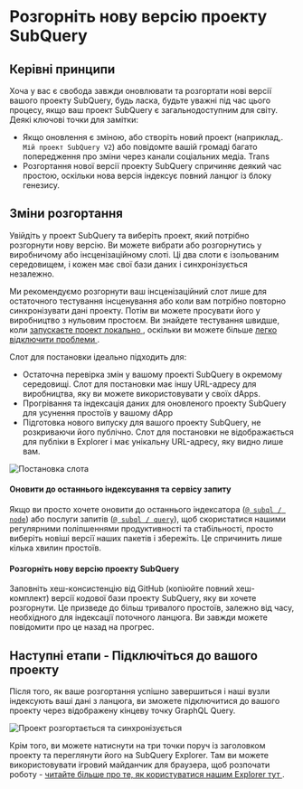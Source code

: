 # Розгорніть нову версію проекту SubQuery

## Керівні принципи

Хоча у вас є свобода завжди оновлювати та розгортати нові версії вашого проекту SubQuery, будь ласка, будьте уважні під час цього процесу, якщо ваш проект SubQuery є загальнодоступним для світу. Деякі ключові точки для замітки:

- Якщо оновлення є зміною, або створіть новий проект (наприклад,. `Мій проект SubQuery V2`) або повідомте вашій громаді багато попередження про зміни через канали соціальних медіа. Trans
- Розгортання нової версії проекту SubQuery спричиняє деякий час простою, оскільки нова версія індексує повний ланцюг із блоку генезису.

## Зміни розгортання

Увійдіть у проект SubQuery та виберіть проект, який потрібно розгорнути нову версію. Ви можете вибрати або розгорнутись у виробничому або інсценізаційному слоті. Ці два слоти є ізольованим середовищем, і кожен має свої бази даних і синхронізується незалежно.

Ми рекомендуємо розгорнути ваш інсценізаційний слот лише для остаточного тестування інсценування або коли вам потрібно повторно синхронізувати дані проекту. Потім ви можете просувати його у виробництво з нульовим простоєм. Ви знайдете тестування швидше, коли [ запускаєте проект локально ](../run_publish/run.md), оскільки ви можете більше [ легко відключити проблеми ](../academy/tutorials_examples/debug-projects.md).

Слот для постановки ідеально підходить для:

- Остаточна перевірка змін у вашому проекті SubQuery в окремому середовищі. Слот для постановки має іншу URL-адресу для виробництва, яку ви можете використовувати у своїх dApps.
- Прогрівання та індексація даних для оновленого проекту SubQuery для усунення простоїв у вашому dApp
- Підготовка нового випуску для вашого проекту SubQuery, не розкриваючи його публічно. Слот для постановки не відображається для публіки в Explorer і має унікальну URL-адресу, яку видно лише вам.

![Постановка слота](/assets/img/staging_slot.png)

#### Оновити до останнього індексування та сервісу запиту

Якщо ви просто хочете оновити до останнього індексатора ([`@ subql / node`](https://www.npmjs.com/package/@subql/node)) або послуги запитів ([`@ subql / query`](https://www.npmjs.com/package/@subql/query)), щоб скористатися нашими регулярними поліпшеннями продуктивності та стабільності, просто виберіть новіші версії наших пакетів і збережіть. Це спричинить лише кілька хвилин простоїв.

#### Розгорніть нову версію проекту SubQuery

Заповніть хеш-консистенцію від GitHub (копіюйте повний хеш-комплект) версії кодової бази проекту SubQuery, яку ви хочете розгорнути. Це призведе до більш тривалого простоїв, залежно від часу, необхідного для індексації поточного ланцюга. Ви завжди можете повідомити про це назад на прогрес.

## Наступні етапи - Підключіться до вашого проекту

Після того, як ваше розгортання успішно завершиться і наші вузли індексують ваші дані з ланцюга, ви зможете підключитися до вашого проекту через відображену кінцеву точку GraphQL Query.

![Проект розгортається та синхронізується](/assets/img/projects-deploy-sync.png)

Крім того, ви можете натиснути на три точки поруч із заголовком проекту та переглянути його на SubQuery Explorer. Там ви можете використовувати ігровий майданчик для браузера, щоб розпочати роботу - [ читайте більше про те, як користуватися нашим Explorer тут ](../run_publish/query.md).
